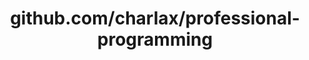 ---
layout: post
title: github.com/charlax/professional-programming
categories: link
tags: [انگلیسی, برنامه‌نویسی]
---